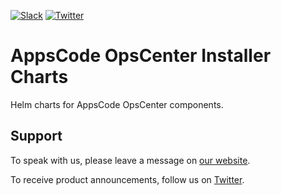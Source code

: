 [![Slack](https://shields.io/badge/Join_Slack-salck?color=4A154B&logo=slack)](https://slack.appscode.com)
[![Twitter](https://img.shields.io/twitter/follow/AppsCodeHQ.svg?style=social&logo=twitter&label=Follow)](https://twitter.com/intent/follow?screen_name=AppsCodeHQ)

# AppsCode OpsCenter Installer Charts

Helm charts for AppsCode OpsCenter components.

## Support

To speak with us, please leave a message on [our website](https://appscode.com/contact/).

To receive product announcements, follow us on [Twitter](https://twitter.com/AppsCodeHQ).
